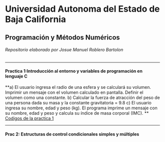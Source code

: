 # Universidad Autonoma del Estado de Baja California
## Programación y Métodos Numéricos


###### Repositorio elaborado por Josue Manuel Roblero Bartolon


------------



#### Practica 1:Introducción al entorno y variables de programación en lenguaje C

**a) El usuario ingresa el radio de una esfera y se calculará su volumen. Imprimir un mensaje con el volumen calculado en pantalla. Definir el volumen como una constante.
b) Calcular la fuerza de atracción del peso de una persona dada su masa y la constante gravitatoria = 9.8 
c) El usuario ingresa su nombre, edad y peso (kg). El programa imprime un mensaje con su nombre, edad y peso y calcula su índice de masa corporal (IMC).
**
[Codigos de la practica 1 ](https://github.com/JosueManuelRoblero/Proyecto_PyM_2020_2/tree/main/Practica%201*)

------------

#### Prac 2: Estructuras de control condicionales simples y múltiples




